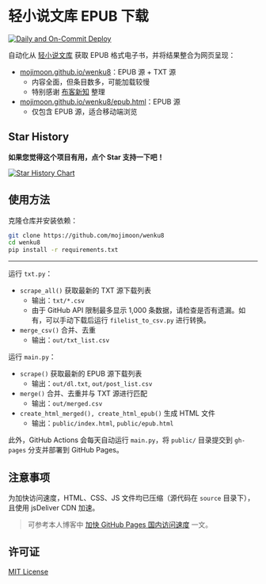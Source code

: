 # 轻小说文库 EPUB 下载

[![Daily and On-Commit Deploy](https://github.com/mojimoon/wenku8/actions/workflows/deploy.yml/badge.svg)](https://github.com/mojimoon/wenku8/actions/workflows/deploy.yml)

自动化从 [轻小说文库](https://www.wenku8.net) 获取 EPUB 格式电子书，并将结果整合为网页呈现：

- [mojimoon.github.io/wenku8](https://mojimoon.github.io/wenku8/index.html)：EPUB 源 + TXT 源
    - 内容全面，但条目数多，可能加载较慢
    - 特别感谢 [布客新知](https://github.com/ixinzhi) 整理 
- [mojimoon.github.io/wenku8/epub.html](https://mojimoon.github.io/wenku8/epub.html)：EPUB 源
    - 仅包含 EPUB 源，适合移动端浏览

## Star History

**如果您觉得这个项目有用，点个 Star 支持一下吧！**

[![Star History Chart](https://api.star-history.com/svg?repos=mojimoon/wenku8&type=Date)](https://www.star-history.com/#mojimoon/wenku8&Date)

<!-- <iframe style="width:100%;height:auto;min-width:600px;min-height:400px;" src="https://www.star-history.com/embed?secret=Z2l0aHViX3BhdF8xMUEyRlhSQUkwY1laZENlWjl0cGlhX1JuUTBaQmlnWkNyMkE4WTNndmVOTVZiakJoNkFjY3l4dVNwa0NpaGNOcmE2RkRPU0s3SVdGYlc3bUE1#mojimoon/wenku8&Date" frameBorder="0"></iframe> -->

## 使用方法

克隆仓库并安装依赖：

```bash
git clone https://github.com/mojimoon/wenku8
cd wenku8
pip install -r requirements.txt
```
---

运行 `txt.py`：

- `scrape_all()` 获取最新的 TXT 源下载列表
    - 输出：`txt/*.csv`
    - 由于 GitHub API 限制最多显示 1,000 条数据，请检查是否有遗漏。如有，可以手动下载后运行 `filelist_to_csv.py` 进行转换。
- `merge_csv()` 合并、去重
    - 输出：`out/txt_list.csv`

运行 `main.py`：

- `scrape()` 获取最新的 EPUB 源下载列表
    - 输出：`out/dl.txt`, `out/post_list.csv`
- `merge()` 合并、去重并与 TXT 源进行匹配
    - 输出：`out/merged.csv`
- `create_html_merged(), create_html_epub()` 生成 HTML 文件
    - 输出：`public/index.html`, `public/epub.html`

此外，GitHub Actions 会每天自动运行 `main.py`，将 `public/` 目录提交到 `gh-pages` 分支并部署到 GitHub Pages。

## 注意事项

为加快访问速度，HTML、CSS、JS 文件均已压缩（源代码在 `source` 目录下），且使用 jsDeliver CDN 加速。  

> 可参考本人博客中 [加快 GitHub Pages 国内访问速度](https://mojimoon.github.io/blog/2025/speedup-github-page/) 一文。

## 许可证

[MIT License](LICENSE)
